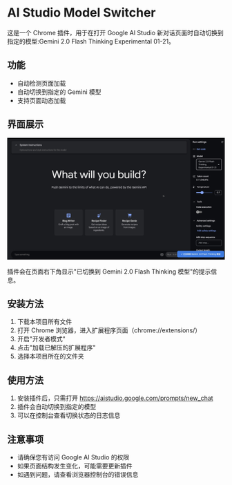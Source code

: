# AI Studio Model Switcher

这是一个 Chrome 插件，用于在打开 Google AI Studio 新对话页面时自动切换到指定的模型:Gemini 2.0 Flash Thinking Experimental 01-21。

## 功能

- 自动检测页面加载
- 自动切换到指定的 Gemini 模型
- 支持页面动态加载

## 界面展示

![Google AI Studio 界面截图](screenshot.jpg)

插件会在页面右下角显示"已切换到 Gemini 2.0 Flash Thinking 模型"的提示信息。

## 安装方法

1. 下载本项目所有文件
2. 打开 Chrome 浏览器，进入扩展程序页面（chrome://extensions/）
3. 开启"开发者模式"
4. 点击"加载已解压的扩展程序"
5. 选择本项目所在的文件夹

## 使用方法

1. 安装插件后，只需打开 https://aistudio.google.com/prompts/new_chat
2. 插件会自动切换到指定的模型
3. 可以在控制台查看切换状态的日志信息

## 注意事项

- 请确保您有访问 Google AI Studio 的权限
- 如果页面结构发生变化，可能需要更新插件
- 如遇到问题，请查看浏览器控制台的错误信息 